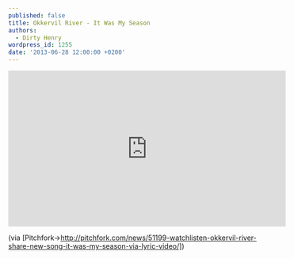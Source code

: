 ```yaml
---
published: false
title: Okkervil River - It Was My Season
authors:
  - Dirty Henry
wordpress_id: 1255
date: '2013-06-28 12:00:00 +0200'
---
```

<iframe width="560" height="315" src="http://www.youtube.com/embed/PjLP1n3h7Vc" frameborder="0" allowfullscreen></iframe>

(via [Pitchfork->http://pitchfork.com/news/51199-watchlisten-okkervil-river-share-new-song-it-was-my-season-via-lyric-video/])
